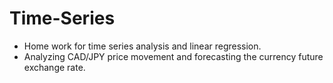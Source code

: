# Time-Series

* Home work for time series analysis and linear regression.
* Analyzing CAD/JPY price movement and forecasting the currency future exchange rate.
